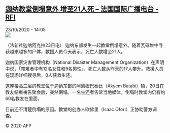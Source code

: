 <!--1603461305000-->
[迦纳教堂倒塌意外 增至21人死 – 法国国际广播电台 - RFI](http://www.rfi.fr//cn/contenu/20201023-%E8%BF%A6%E7%BA%B3%E6%95%99%E5%A0%82%E5%80%92%E5%A1%8C%E6%84%8F%E5%A4%96-%E5%A2%9E%E8%87%B321%E4%BA%BA%E6%AD%BB)
------

<div>23/10/2020 - 14:05</div><img src="https://s.rfi.fr/media/display/499c1a76-152d-11eb-adb4-005056a964fe/w:310/p:16x9/int0021b.201023200501.jpg"><div class="t-content__body u-clearfix"><p>（法新社迦纳阿克拉23日电）    迦纳东部发生一起教堂倒塌意外。随着瓦砾堆中寻获越来越多的尸体，救援人员今天表示，死亡人数增至21人。</p><p>    迦纳国家灾害管理机构（National Disaster Management Organization）在声明中说，「罹难者中有12名女性和9名男性」，死亡人数从昨天的17人攀升。救援人员在现场详细搜寻后，8人获救生还。</p><p>    这座楼高三层的教堂位于迦纳东部的阿凯姆巴泰比（Akyem Batabi）镇，20日在教友结束祷告聚会后，突然倒塌。一名生还者告诉当地媒体，倒塌时教堂内仍有约60名教友在里面。</p><p>    目前还不清楚倒塌的原因。教堂的创办人欧佛里（Isaac Ofori）正协助警方调查。</p><p class="t-copyright">© 2020 AFP</p>        </div>

